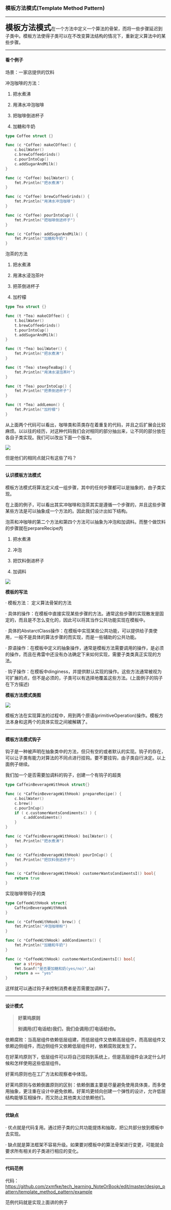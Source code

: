 ### 模板方法模式(Template Method Pattern)

---

<font size="5px">**模板方法模式**</font>在一个方法中定义一个算法的骨架，而将一些步骤延迟到子类中。模板方法使得子类可以在不改变算法结构的情况下，重新定义算法中的某些步骤。

---

#### 看个例子

场景：一家店提供的饮料

冲泡咖啡的方法：

1) 把水煮沸

2) 用沸水冲泡咖啡

3) 把咖啡倒进杯子

4) 加糖和牛奶

```go
type Coffee struct {}

func (c *Coffee) makeCOffee() {
    c.boilWater()
    c.brewCoffeeGrinds()
    c.pourIntoCup()
    c.addSugarAndMilk()
}

func (c *Coffee) boilWater() {
    fmt.Println("把水煮沸")
}

func (c *Coffee) brewCoffeeGrinds() {
    fmt.Println("用沸水冲泡咖啡")
}

func (c *Coffee) pourIntoCup() {
    fmt.Println("把咖啡倒进杯子")
}

func (c *Coffee) addSugarAndMilk() {
    fmt.Println("加糖和牛奶")
}
```

泡茶的方法

1) 把水煮沸

2) 用沸水浸泡茶叶

3) 把茶倒进杯子

4) 加柠檬

```go
type Tea struct {}

func (t *Tea) makeCOffee() {
    t.boilWater()
    t.brewCoffeeGrinds()
    t.pourIntoCup()
    t.addSugarAndMilk()
}

func (t *Tea) boilWater() {
    fmt.Println("把水煮沸")
}

func (t *Tea) steepTeaBag() {
    fmt.Println("用沸水浸泡茶叶")
}

func (t *Tea) pourIntoCup() {
    fmt.Println("把茶倒进杯子")
}

func (t *Tea) addLemon() {
    fmt.Println("加柠檬")
}
```



从上面两个代码可以看出，咖啡类和茶类存在着重复的代码，并且之后扩展会比较麻烦。以以往的经历，对这种代码我们会对相同的部分抽出来，让不同的部分放在各自子类实现。我们可以改出下面一个版本。



![](./image/template_pattern_before.png)

但是他们的相同点就只有这些了吗？

---

#### 认识模板方法模式

模板方法模式将算法定义成一组步骤，其中的任何步骤都可以是抽象的，由子类实现。

在上面的例子，可以看出其实冲咖啡和泡茶其实是遵循一个步骤的，并且这些步骤某些方法是可以抽象成一个方法的。因此我们设计出如下结构。

泡茶和冲咖啡的第二个方法和第四个方法可以抽象为冲泡和加调料。而整个做饮料的步骤就在perpareRecipe内

1) 把水煮沸

2) 冲泡

3) 把饮料倒进杯子

4) 加调料

![](./image/template_pattern_after.png)

**模板的写法**

· 模板方法： 定义算法骨架的方法

· 具体的操作：在模板中直接实现某些步骤的方法。通常这些步骤的实现散发是固定的，而且是不怎么变化的，因此可以将其当作公共功能实现在模板中。

· 具体的AbstarctClass操作：在模板中实现某些公共功能，可以提供给子类使用，一般不是具体的算法步骤的而实现，而是一些辅助的公共功能。

· 原语操作：在模板中定义的抽象操作，通常是模板方法需要调用的操作，是必须的操作，而且在弗雷中还没有办法确定下来如何实现，需要子类类真正实现的方法。

· 钩子操作：在模板中dinginess，并提供默认实现的操作。这些方法通常被视为可扩展的点，但不是必须的，子类可以有选择地覆盖这些方法。(上面例子的钩子在下方描述)

**模板方法模式类图**

![](./image/template_pattern_class_diagram.png)

模板方法在实现算法的过程中，用到两个原语(primitiveOperation)操作。模板方法本身和这两个的具体实现之间被解耦了。

---

#### 模板方法模式钩子

钩子是一种被声明在抽象类中的方法，但只有空的或者默认的实现。钩子的存在，可以让子类有能力对算法的不同点进行挂钩。要不要挂钩，由子类自行决定。以上面例子继续。

我们加一个是否需要加调料的钩子，创建一个有钩子的超类

```go
type CaffeinBeverageWithHook struct{}

func (c *CaffeinBeverageWithHook) prepareRecipe() {
    c.boilWater()
    c.brew()
    c.pourInCup()
    if ( c.customerWantsCondiments() ) {
        c.addCondiments()
    }
}

func (c *CaffeinBeverageWithHook) boilWater() {
    fmt.Println("把水煮沸")
}

func (c *CaffeinBeverageWithHook) pourInCup() {
    fmt.Println("把饮料倒进杯子")
}

func (c *CaffeinBeverageWithHook) customerWantsCondimentsI() bool{
    return true
}
```

实现咖啡带钩子的类

```go
type CoffeeWithHook struct{
    CaffeinBeverageWithHook
}

func (c *CoffeeWithHook) brew() {
    fmt.Println("冲泡咖啡粉")
}

func (c *CoffeeWithHook) addCondiments() {
    fmt.Println("加糖和牛奶")
}

func (c *CoffeeWithHook) customerWantsCondimentsI() bool{
    var	a string
    fmt.Scanf("是否要加糖和奶(yes/no)",&a)
    return a == "yes"
}
```

这样就可以通过钩子来控制消费者是否需要加调料了。

---

#### 设计模式

> **好莱坞原则**
>
> **别调用(打电话给)我们，我们会调用(打电话给)你。**

依赖腐败：当高层组件依赖低层组建，而低层组件又依赖高层组件，而高层组件又依赖边侧组件，而边侧组件又依赖低层组件时，依赖腐败就发生了。

在好莱坞原则下，低层组件可以将自己挂钩到系统上，但是高层组件会决定什么时候和怎样使用这些低层组件。

好莱坞原则也在工厂方法和观察者中体现。

好莱坞原则与依赖倒置原则的区别：依赖倒置主要是尽量避免使用具体类，而多使用抽象，更注重在设计中避免依赖。好莱坞更倾向创建一个弹性的设计，允许低层结构能够互相操作，而又防止其他类太过依赖他们。

---

#### 优缺点

· 优点就是代码复用。通过把子类的公共功能提炼和抽取，把公共部分放到模板中去实现。

· 缺点就是算法框架不容易升级。如果要对模板中的算法骨架进行变更，可能就会要求所有相关的子类进行相应的变化。

---

#### 代码范例

代码：https://github.com/zxmfke/tech_learning_NoteOrBook/edit/master/design_pattern/template_method_pattern/example

范例代码就是实现上面讲的例子

